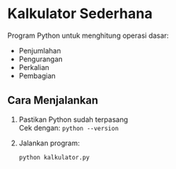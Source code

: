 # Kalkulator Sederhana

Program Python untuk menghitung operasi dasar:
- Penjumlahan
- Pengurangan
- Perkalian
- Pembagian

## Cara Menjalankan

1. Pastikan Python sudah terpasang  
   Cek dengan: `python --version`

2. Jalankan program:
   ```bash
   python kalkulator.py
